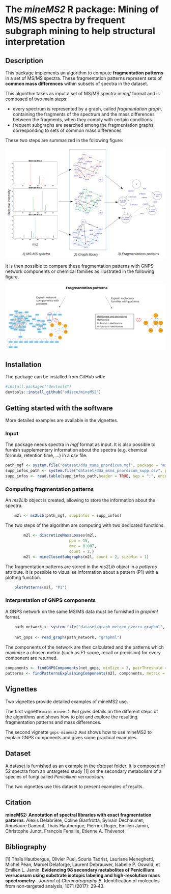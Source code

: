 # The ***mineMS2*** R package:  Mining of MS/MS spectra by frequent subgraph mining to help structural interpretation

## Description

This package implements an algorithm to compute **fragmentation patterns** in a set of MS/MS spectra. These fragmentation patterns represent sets of **common mass differences** within subsets of spectra in the dataset. 

This algorithm takes as input a set of MS/MS spectra in *mgf* format and is composed of two main steps:

- every spectrum is represented by a graph, called *fragmentation graph*, containing the fragments of the spectrum and the mass differences between the fragments, when they comply with certain conditions.
- frequent subgraphs are searched among the fragmentation graphs, corresponding to sets of common mass differences

These two steps are summarized in the following figure:

![](vignettes/figures/mineMS2_input_output.png)

It is then possible to compare these fragmentation patterns with GNPS network components or chemical families as illustrated in the following figure.

![](vignettes/figures/explain_patterns.png)

## Installation

The package can be installed from GitHub with:

```r 
#install.packages("devtools")
devtools::install_github("odisce/mineMS2")
```

## Getting started with the software

More detailed examples are available in the vignettes.

### Input
The package needs spectra in *mgf* format as input. It is also possible to furnish supplementary information about the spectra (e.g. chemical formula, retention time, ...) in a *csv* file. 

```r
path_mgf <- system.file("dataset/dda_msms_pnordicum.mgf", package = "mineMS2")
supp_infos_path <- system.file("dataset/dda_msms_pnordicum_supp.csv", package = "mineMS2")
supp_infos <- read.table(supp_infos_path,header = TRUE, sep = ";", encoding = "utf-8", quote = "")
```

### Computing fragmentation patterns
An *ms2Lib* object is created, allowing to store the information about the spectra. 

```r
    m2l <- ms2Lib(path_mgf, suppInfos = supp_infos)
```

The two steps of the algorithm are computing with two dedicated functions. 

```r
        m2l <- discretizeMassLosses(m2l,
                            ppm = 15,
                            dmz = 0.007,
                            count = 2,)
        m2l <- mineClosedSubgraphs(m2l, count = 2, sizeMin = 1)
```

The fragmentation patterns are stored in the *ms2Lib* object in a *patterns* attribute. It is possible to vizualise information about a pattern (P1) with a plotting function. 

```r
    plotPatterns(m2l, "P1")
```

### Interpretation of GNPS components

A GNPS network on the same MS/MS data must be furnished in *graphml* format.

```r
    path_network <- system.file("dataset/graph_metgem_pverru.graphml", package = "mineMS2")

    net_gnps <- read_graph(path_network, "graphml")
```

The components of the network are then calculated and the patterns which maximize a chosen metric (such as F1-score, recall or precision) for every component are returned.

```r
components <- findGNPSComponents(net_gnps, minSize = 3, pairThreshold = 0.9)
patterns <- findPatternsExplainingComponents(m2l, components, metric = c("recall", "precision","size"), top = 1)
```
## Vignettes

Two vignettes provide detailed examples of mineMS2 use. 

The first vignette `main-minems2.Rmd` gives details on the different steps of the algorithms and shows how to plot and explore the resulting fragmentation patterns and mass differences. 

The second vignette `gnps-minems2.Rmd` shows how to use mineMS2 to explain GNPS components and gives some practical examples.


## Dataset

A dataset is furnished as an example in the *dataset* folder. It is composed of 52 spectra from an untargeted study [1] on the secondary metabolism of a species of fungi called *Penicillium verrucosum*.

The two vignettes use this dataset to present examples of results. 

## Citation

**mineMS2: Annotation of spectral libraries with exact fragmentation patterns**. Alexis Delabrière, Coline Gianfrotta, Sylvain Dechaumet, Annelaure Damont, Thaïs Hautbergue, Pierrick Roger, Emilien Jamin, Christophe Junot, François Fenaille, Etienne A. Thévenot

## Bibliography

[1] Thaïs Hautbergue, Olivier Puel, Souria Tadrist, Lauriane Meneghetti, Michel Péan, Marcel Delaforge, Laurent Debrauwer, Isabelle P. Oswald, et Emilien L. Jamin. **Evidencing 98 secondary metabolites of Penicillium verrucosum using substrate isotopic labeling and high-resolution mass spectrometry** . *Journal of Chromatography B*, Identification of molecules from non-targeted analysis, 1071 (2017): 29‑43. 
